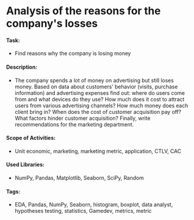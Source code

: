 # Analysis of the reasons for the company's losses

#### Task:
- Find reasons why the company is losing money

#### Description:
- The company spends a lot of money on advertising but still loses money. Based on data about customers' behavior (visits, purchase information) and advertising expenses find out: where do users come from and what devices do they use?  How much does it cost to attract users from various advertising channels? How much money does each client bring in? When does the cost of customer acquisition pay off? What factors hinder customer acquisition? Finally, write recommendations for the marketing department.

#### Scope of Activities:
- Unit economic, marketing, marketing metric, application, CTLV, CAC

#### Used Libraries:
- NumPy, Pandas, Matplotlib, Seaborn, SciPy, Random

#### Tags:
- EDA, Pandas, NumPy, Seaborn, histogram, boxplot, data analyst, hypotheses testing, statistics, Gamedev, metrics, metric
